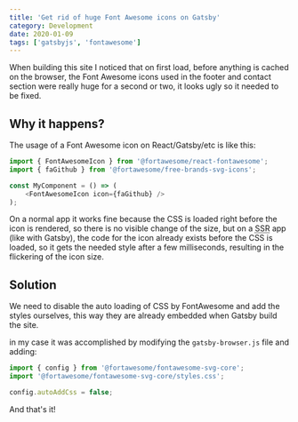 ```yaml
---
title: 'Get rid of huge Font Awesome icons on Gatsby'
category: Development
date: 2020-01-09
tags: ['gatsbyjs', 'fontawesome']
---
```


When building this site I noticed that on first load, before anything is cached on the browser, the Font Awesome icons used in the footer and contact section were really huge for a second or two, it looks ugly so it needed to be fixed.

## Why it happens?

The usage of a Font Awesome icon on React/Gatsby/etc is like this:

```javascript
import { FontAwesomeIcon } from '@fortawesome/react-fontawesome';
import { faGithub } from '@fortawesome/free-brands-svg-icons';

const MyComponent = () => (
	<FontAwesomeIcon icon={faGithub} />
);
```

On a normal app it works fine because the CSS is loaded right before the icon is rendered, so there is no visible change of the size, but on a <abbr title="Server Side Rendering">SSR</abbr> app (like with Gatsby), the code for the icon already exists before the CSS is loaded, so it gets the needed style after a few milliseconds, resulting in the flickering of the icon size.

## Solution

We need to disable the auto loading of CSS by FontAwesome and add the styles ourselves, this way they are already embedded when Gatsby build the site. 

in my case it was accomplished by modifying the `gatsby-browser.js` file and adding:

```javascript
import { config } from '@fortawesome/fontawesome-svg-core';
import '@fortawesome/fontawesome-svg-core/styles.css';

config.autoAddCss = false;
```

And that's it!